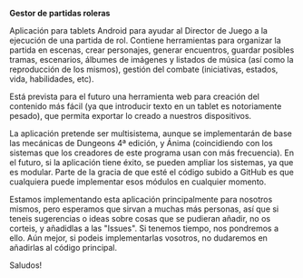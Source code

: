 **Gestor de partidas roleras**

Aplicación para tablets Android para ayudar al Director de Juego a la ejecución de una partida de rol. 
Contiene herramientas para organizar la partida en escenas, crear personajes, generar encuentros, guardar
posibles tramas, escenarios, álbumes de imágenes y listados de música (así como la reproducción de los mismos),
gestión del combate (iniciativas, estados, vida, habilidades, etc).

Está prevista para el futuro una herramienta web para creación del contenido más fácil (ya que introducir texto
en un tablet es notoriamente pesado), que permita exportar lo creado a nuestros dispositivos.

La aplicación pretende ser multisistema, aunque se implementarán de base las mecánicas de Dungeons 4ª edición, y Ánima
(coincidiendo con los sistemas que los creadores de este programa usan con más frecuencia). En el futuro, si la
aplicación tiene éxito, se pueden ampliar los sistemas, ya que es modular. Parte de la gracia de que esté el código
subido a GitHub es que cualquiera puede implementar esos módulos en cualquier momento.

Estamos implementando esta aplicación principalmente para nosotros mismos, pero esperamos que sirvan a muchas más
personas, así que si teneis sugerencias o ideas sobre cosas que se pudieran añadir, no os corteis, y añadidlas a
las "Issues". Si tenemos tiempo, nos pondremos a ello. Aún mejor, si podeis implementarlas vosotros, no dudaremos en
añadirlas al código principal.

Saludos!
